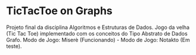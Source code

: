 # TicTacToe on Graphs
Projeto final da disciplina Algoritmos e Estruturas de Dados. Jogo da velha (Tic Tac Toe) implementado com os conceitos do Tipo Abstrato de Dados Grafo. Modo de Jogo: Miserè (Funcionando) - Modo de Jogo: Notakto (Em teste).
